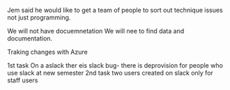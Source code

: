Jem said he would like to get a team of people to sort out technique issues not just programming.

We will not have docuemnetation
We will nee to find data and documentation.

Traking changes with Azure

1st task
On a aslack ther eis slack bug- there is deprovision for people who use slack at new semester
2nd task
two users created on slack
only for staff users
